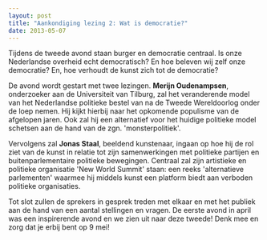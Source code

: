 ```yaml
---
layout: post
title: "Aankondiging lezing 2: Wat is democratie?"
date: 2013-05-07
---
```


Tijdens de tweede avond staan burger en democratie centraal. Is onze
Nederlandse overheid echt democratisch? En hoe beleven wij zelf onze
democratie? En, hoe verhoudt de kunst zich tot de democratie?

De avond wordt gestart met twee lezingen. **Merijn Oudenampsen**, onderzoeker
aan de Universiteit van Tilburg, zal het veranderende model van het Nederlandse
politieke bestel van na de Tweede Wereldoorlog onder de loep nemen. Hij kijkt
hierbij naar het opkomende populisme van de afgelopen jaren. Ook zal hij een
alternatief voor het huidige politieke model schetsen aan de hand van de zgn.
'monsterpolitiek'.

Vervolgens zal **Jonas Staal**, beeldend kunstenaar, ingaan op hoe hij de rol
ziet van de kunst in relatie tot zijn samenwerkingen met politieke partijen en
buitenparlementaire politieke bewegingen. Centraal zal zijn artistieke en
politieke organisatie 'New World Summit' staan: een reeks 'alternatieve
parlementen' waarmee hij middels kunst een platform biedt aan verboden
politieke organisaties.

Tot slot zullen de sprekers in gesprek treden met elkaar en met het publiek aan
de hand van een aantal stellingen en vragen. De eerste avond in april was een
inspirerende avond en we zien uit naar deze tweede! Denk mee en zorg dat je
erbij bent op 9 mei!
